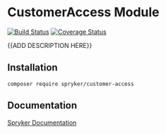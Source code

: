 # CustomerAccess Module
[![Build Status](https://travis-ci.org/spryker/customer-access.svg)](https://travis-ci.org/spryker/customer-access)
[![Coverage Status](https://coveralls.io/repos/github/spryker/customer-access/badge.svg)](https://coveralls.io/github/spryker/customer-access)

{{ADD DESCRIPTION HERE}}

## Installation

```
composer require spryker/customer-access
```

## Documentation

[Spryker Documentation](https://academy.spryker.com/developing_with_spryker/module_guide/modules.html)
